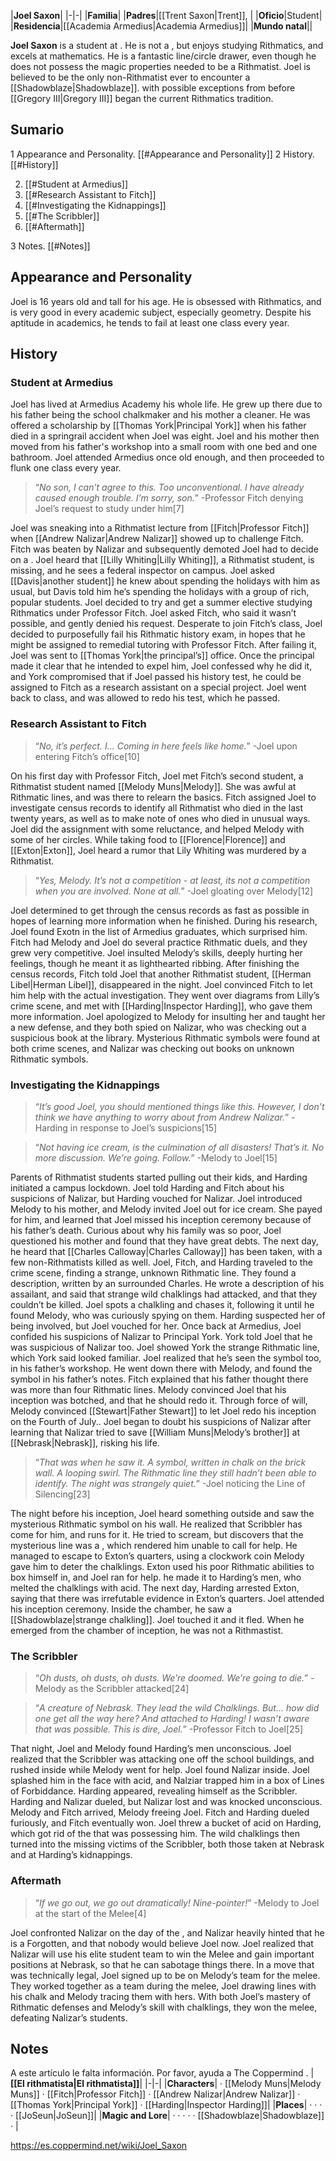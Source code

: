 |**Joel Saxon**|
|-|-|
|**Familia**|
|**Padres**|[[Trent Saxon\|Trent]], |
|**Oficio**|Student|
|**Residencia**|[[Academia Armedius\|Academia Armedius]]|
|**Mundo natal**||

**Joel Saxon** is a student at .
He is not a , but enjoys studying Rithmatics, and excels at mathematics. He is a fantastic line/circle drawer, even though he does not possess the magic properties needed to be a Rithmatist.
Joel is believed to be the only non-Rithmatist ever to encounter a [[Shadowblaze\|Shadowblaze]]. with possible exceptions from before [[Gregory III\|Gregory III]] began the current Rithmatics tradition.

## Sumario

1 Appearance and Personality. [[#Appearance and Personality]] 
2 History. [[#History]] 

2. [[#Student at Armedius]] 
2. [[#Research Assistant to Fitch]] 
2. [[#Investigating the Kidnappings]] 
2. [[#The Scribbler]] 
2. [[#Aftermath]] 


3 Notes. [[#Notes]] 


## Appearance and Personality
Joel is 16 years old and tall for his age.
He is obsessed with Rithmatics, and is very good in every academic subject, especially geometry. Despite his aptitude in academics, he tends to fail at least one class every year.

## History
### Student at Armedius
Joel has lived at Armedius Academy his whole life. He grew up there due to his father being the school chalkmaker and his mother a cleaner. He was offered a scholarship by [[Thomas York\|Principal York]] when his father died in a springrail accident when Joel was eight. Joel and his mother then moved from his father's workshop into a small room with one bed and one bathroom. Joel attended Armedius once old enough, and then proceeded to flunk one class every year.

>“*No son, I can’t agree to this. Too unconventional. I have already caused enough trouble. I’m sorry, son.*”
\-Professor Fitch denying Joel’s request to study under him[7]

Joel was sneaking into a Rithmatist lecture from [[Fitch\|Professor Fitch]] when [[Andrew Nalizar\|Andrew Nalizar]] showed up to challenge Fitch. Fitch was beaten by Nalizar and subsequently demoted Joel had to decide on a . Joel heard that [[Lilly Whiting\|Lilly Whiting]], a Rithmatist student, is missing, and he sees a federal inspector on campus. Joel asked [[Davis\|another student]] he knew about spending the holidays with him as usual, but Davis told him he’s spending the holidays with a group of rich, popular students. Joel decided to try and get a summer elective studying Rithmatics under Professor Fitch. Joel asked Fitch, who said it wasn’t possible, and gently denied his request. Desperate to join Fitch’s class, Joel decided to purposefully fail his Rithmatic history exam, in hopes that he might be assigned to remedial tutoring with Professor Fitch. After failing it, Joel was sent to [[Thomas York\|the principal’s]] office. Once the principal made it clear that he intended to expel him, Joel confessed why he did it, and York compromised that if Joel passed his history test, he could be assigned to Fitch as a research assistant on a special project. Joel went back to class, and was allowed to redo his test, which he passed.

### Research Assistant to Fitch
>“*No, it’s perfect. I… Coming in here feels like home.*”
\-Joel upon entering Fitch’s office[10]


On his first day with Professor Fitch, Joel met Fitch’s second student, a Rithmatist student named [[Melody Muns\|Melody]]. She was awful at Rithmatic lines, and was there to relearn the basics. Fitch assigned Joel to investigate census records to identify all Rithmatist who died in the last twenty years, as well as to make note of ones who died in unusual ways. Joel did the assignment with some reluctance, and helped Melody with some of her circles. While taking food to [[Florence\|Florence]] and [[Exton\|Exton]], Joel heard a rumor that Lily Whiting was murdered by a Rithmatist.

>“*Yes, Melody. It’s not a competition - at least, its not a competition when you are involved. None at all.*”
\-Joel gloating over Melody[12]

Joel determined to get through the census records as fast as possible in hopes of learning more information when he finished. During his research, Joel found Exotn in the list of Armedius graduates, which surprised him. Fitch had Melody and Joel do several practice Rithmatic duels, and they grew very competitive. Joel insulted Melody’s skills, deeply hurting her feelings, though he meant it as lighthearted ribbing. After finishing the census records, Fitch told Joel that another Rithmatist student, [[Herman Libel\|Herman Libel]], disappeared in the night. Joel convinced Fitch to let him help with the actual investigation. They went over diagrams from Lilly’s crime scene, and met with [[Harding\|Inspector Harding]], who gave them more information. Joel apologized to Melody for insulting her and taught her a new defense, and they both spied on Nalizar, who was checking out a suspicious book at the library. Mysterious Rithmatic symbols were found at both crime scenes, and Nalizar was checking out books on unknown Rithmatic symbols.

### Investigating the Kidnappings
>“*It’s good Joel, you should mentioned things like this. However, I don’t think we have anything to worry about from Andrew Nalizar.*”
\-Harding in response to Joel’s suspicions[15]


>“*Not having ice cream, is the culmination of all disasters! That’s it. No more discussion. We’re going. Follow.*”
\-Melody to Joel[15]

Parents of Rithmatist students started pulling out their kids, and Harding initiated a campus lockdown. Joel told Harding and Fitch about his suspicions of Nalizar, but Harding vouched for Nalizar. Joel introduced Melody to his mother, and Melody invited Joel out for ice cream. She payed for him, and learned that Joel missed his inception ceremony because of his father’s death. Curious about why his family was so poor, Joel questioned his mother and found that they have great debts. The next day, he heard that [[Charles Calloway\|Charles Calloway]] has been taken, with a few non-Rithmatists killed as well. Joel, Fitch, and Harding traveled to the crime scene, finding a strange, unknown Rithmatic line. They found a description, written by an surrounded Charles. He wrote a description of his assailant, and said that strange wild chalklings had attacked, and that they couldn’t be killed. Joel spots a chalkling and chases it, following it until he found Melody, who was curiously spying on them. Harding suspected her of being involved, but Joel vouched for her. Once back at Armedius, Joel confided his suspicions of Nalizar to Principal York. York told Joel that he was suspicious of Nalizar too. Joel showed York the strange Rithmatic line, which York said looked familiar. Joel realized that he’s seen the symbol too, in his father’s workshop. He went down there with Melody, and found the symbol in his father’s notes. Fitch explained that his father thought there was more than four Rithmatic lines. Melody convinced Joel that his inception was botched, and that he should redo it. Through force of will, Melody convinced [[Stewart\|Father Stewart]] to let Joel redo his inception on the Fourth of July.. Joel began to doubt his suspicions of Nalizar after learning that Nalizar tried to save [[William Muns\|Melody’s brother]] at [[Nebrask\|Nebrask]], risking his life.

>“*That was when he saw it. A symbol, written in chalk on the brick wall. A looping swirl. The Rithmatic line they still hadn’t been able to identify. The night was strangely quiet.*”
\-Joel noticing the Line of Silencing[23]

The night before his inception, Joel heard something outside and saw the mysterious Rithmatic symbol on his wall. He realized that Scribbler has come for him, and runs for it. He tried to scream, but discovers that the mysterious line was a , which rendered him unable to call for help. He managed to escape to Exton’s quarters, using a clockwork coin Melody gave him to deter the chalklings. Exton used his poor Rithmatic abilities to box himself in, and Joel ran for help. he made it to Harding’s men, who melted the chalklings with acid. The next day, Harding arrested Exton, saying that there was irrefutable evidence in Exton’s quarters. Joel attended his inception ceremony. Inside the chamber, he saw a [[Shadowblaze\|strange chalkling]]. Joel touched it and it fled. When he emerged from the chamber of inception, he was not a Rithmastist.

### The Scribbler
>“*Oh dusts, oh dusts, oh dusts. We’re doomed. We’re going to die.*”
\-Melody as the Scribbler attacked[24]


>“*A creature of Nebrask. They lead the wild Chalklings. But… how did one get all the way here? And attached to Harding! I wasn’t aware that was possible. This is dire, Joel.*”
\-Professor Fitch to Joel[25]

That night, Joel and Melody found Harding’s men unconscious. Joel realized that the Scribbler was attacking one off the school buildings, and rushed inside while Melody went for help. Joel found Nalizar inside. Joel splashed him in the face with acid, and Nalziar trapped him in a box of Lines of Forbiddance. Harding appeared, revealing himself as the Scribbler. Harding and Nalizar dueled, but Nalizar lost and was knocked unconscious. Melody and Fitch arrived, Melody freeing Joel. Fitch and Harding dueled furiously, and Fitch eventually won. Joel threw a bucket of acid on Harding, which got rid of the  that was possessing him. The wild chalklings then turned into the missing victims of the Scribbler, both those taken at Nebrask and at Harding’s kidnappings.

### Aftermath
>“*If we go out, we go out dramatically! Nine-pointer!*”
\-Melody to Joel at the start of the Melee[4]


Joel confronted Nalizar on the day of the , and Nalizar heavily hinted that he is a Forgotten, and that nobody would believe Joel now. Joel realized that Nalizar will use his elite student team to win the Melee and gain important positions at Nebrask, so that he can sabotage things there. In a move that was technically legal, Joel signed up to be on Melody’s team for the melee. They worked together as a team during the melee, Joel drawing lines with his chalk and Melody tracing them with hers. With both Joel’s mastery of Rithmatic defenses and Melody’s skill with chalklings, they won the melee, defeating Nalizar’s students.

## Notes

A este artículo le falta información. Por favor, ayuda a The Coppermind .
|**[[El rithmatista\|El rithmatista]]**|
|-|-|
|**Characters**| · [[Melody Muns\|Melody Muns]] · [[Fitch\|Professor Fitch]] · [[Andrew Nalizar\|Andrew Nalizar]] · [[Thomas York\|Principal York]] · [[Harding\|Inspector Harding]]|
|**Places**| ·  ·  ·  · [[JoSeun\|JoSeun]]|
|**Magic and Lore**| ·  ·  ·  ·  · [[Shadowblaze\|Shadowblaze]] · |



https://es.coppermind.net/wiki/Joel_Saxon
